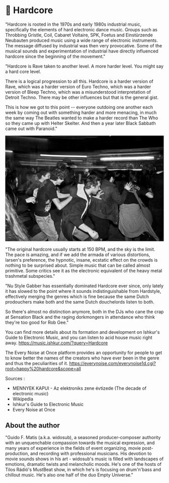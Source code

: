 # 🎸 Hardcore

"Hardcore is rooted in the 1970s and early 1980s industrial music, specifically
the elements of hard electronic dance music. Groups such as Throbbing Gristle,
Coil, Cabaret Voltaire, SPK, Foetus and Einstürzende Neubauten produced music
using a wide range of electronic instruments. The message diffused by industrial
was then very provocative. Some of the musical sounds and experimentation of
industrial have directly influenced hardcore since the beginning of the
movement."

"Hardcore is Rave taken to another level. A more harder level. You might say a
hard core level.

There is a logical progression to all this. Hardcore is a harder version of
Rave, which was a harder version of Euro Techno, which was a harder version of
Bleep Techno, which was a misunderstood interpretation of Detroit Techno. There
may be other influences but that is the general gist.

This is how we got to this point -- everyone outdoing one another each week by
coming out with something harder and more menacing, in much the same way The
Beatles wanted to make a harder record than The Who so they came up with Helter
Skelter. And then a year later Black Sabbath came out with Paranoid."

![hardcore](_static/images/hardcore/hardcore.jpg)

"The original hardcore usually starts at 150 BPM, and the sky is the limit. The
pace is amazing, and if we add the armada of various distortions, larsen's
preference, the hypnotic, insane, ecstatic effect on the crowds is nothing to be
surprised about. Simple music that can be called almost primitive. Some critics
see it as the electronic equivalent of the heavy metal trashmetal subspecies."

"Nu Style Gabber has essentially dominated Hardcore ever since, only lately it
has slowed to the point where it sounds indistinguishable from Hardstyle,
effectively merging the genres which is fine because the same Dutch prodouchers
make both and the same Dutch douchelords listen to both.

So there's almost no distinction anymore, both in the DJs who cane the crap at
Sensation Black and the raging dorkmongers in attendance who think they're too
good for Rob Gee."

You can find more details about its formation and development on Ishkur's Guide
to Electronic Music, and you can listen to acid house music right away.
<https://music.ishkur.com/?query=Hardcore>

The Every Noise at Once platform provides an opportunity for people to get to
know better the names of the creators who have ever been in the genre and thus
the peculiarities of it.
<https://everynoise.com/everynoise1d.cgi?root=happy%20hardcore&scope=all>

Sources :

- MENNYEK KAPUI - Az elektroniks zene évtizede (The decade of electronic music)
- Wikipedia
- Ishkur's Guide to Electronic Music
- Every Noise at Once

## About the author

"Guido F. Matis (a.k.a. widosub), a seasoned producer-composer authority with an
unquenchable compassion towards the musical expression, and many years of
experience in the fields of event organizing, movie post-production, and
recording with professional musicians. His devotion to movie sounds shows in his
art - widosub's music is filled with landscapes of emotions, dramatic twists and
melancholic moods. He's one of the hosts of Tilos Rádió's MustBeat show, in
which he's is focusing on drum'n'bass and chillout music. He's also one half of
the duo Empty Universe."
